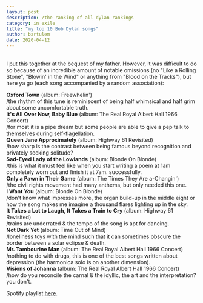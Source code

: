 ```yaml
---
layout: post
description: /the ranking of all dylan rankings
category: in exile
title: "my top 10 Bob Dylan songs"
author: bartulem
date: 2020-04-12
---
```

<br/>
I put this together at the bequest of my father. However, it was difficult to do so because of an incredible amount of notable omissions (no "Like a Rolling Stone", "Blowin' in the Wind" or anything from "Blood on the Tracks"), but here ya go (each song accompanied by a random association):

**Oxford Town** (album: Freewhelin')
<br/>
/the rhythm of this tune is reminiscent of being half whimsical and half grim about some uncomfortable truth.
<br/>
**It's All Over Now, Baby Blue** (album: The Real Royal Albert Hall 1966 Concert)
<br/>
/for most it is a pipe dream but some people are able to give a pep talk to themselves during self-flagellation.
<br/>
**Queen Jane Approximately** (album: Highway 61 Revisited)
<br/>
/how sharp is the contrast between being famous beyond recognition and privately seeking solitude?
<br/>
**Sad-Eyed Lady of the Lowlands** (album: Blonde On Blonde)
<br/>
/this is what it must feel like when you start writing a poem at 1am completely worn out and finish it at 7am. successfully.
<br/>
**Only a Pawn in Their Game** (album: The Times They Are a-Changin')
<br/>
/the civil rights movement had many anthems, but only needed this one.
<br/>
**I Want You** (album: Blonde On Blonde)
<br/>
/don't know what impresses more, the organ build-up in the middle eight or how the song makes me imagine a thousand flares lighting up in the sky.
<br/>
**It Takes a Lot to Laugh, It Takes a Train to Cry** (album: Highway 61 Revisited)
<br/>
/trains are underrated & the tempo of the song is apt for dancing.
<br/>
**Not Dark Yet** (album: Time Out of Mind)
<br/>
/loneliness toys with the mind such that it can sometimes obscure the border between a solar eclipse & death.
<br/>
**Mr. Tambourine Man** (album: The Real Royal Albert Hall 1966 Concert)
<br/>
/nothing to do with drugs, this is one of the best songs written about depression (the harmonica solo is on another dimension).
<br/>
**Visions of Johanna** (album: The Real Royal Albert Hall 1966 Concert)
<br/>
/how do you reconcile the carnal & the idyllic, the art and the interpretation? you don't.

Spotify playlist <a href="https://open.spotify.com/playlist/6s8o4HPRL6Yl8xDgSJ5S5X" target="_blank">here</a>.
